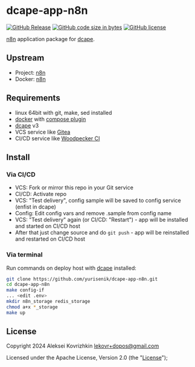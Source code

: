 # dcape-app-n8n

[![GitHub Release][1]][2] [![GitHub code size in bytes][3]]() [![GitHub license][4]][5]

[1]: https://img.shields.io/github/release/dopos/dcape-app-template.svg
[2]: https://github.com/dopos/dcape-app-template/releases
[3]: https://img.shields.io/github/languages/code-size/dopos/dcape-app-template.svg
[4]: https://img.shields.io/github/license/dopos/dcape-app-template.svg
[5]: LICENSE

[n8n](https://n8n.io/) application package for [dcape](https://github.com/dopos/dcape).

## Upstream

* Project: [n8n](https://n8n.io/)
* Docker: [n8n](https://docs.n8n.io/hosting/installation/server-setups/docker-compose/)

## Requirements

* linux 64bit with git, make, sed installed
* [docker](http://docker.io) with [compose plugin](https://docs.docker.com/compose/install/linux/)
* [dcape](https://github.com/dopos/dcape) v3
* VCS service like [Gitea](https://gitea.io)
* CI/CD service like [Woodpecker CI](https://woodpecker-ci.org/)

## Install

### Via CI/CD

* VCS: Fork or mirror this repo in your Git service
* CI/CD: Activate repo
* VCS: "Test delivery", config sample will be saved to config service (enfist in dcape)
* Config: Edit config vars and remove .sample from config name
* VCS: "Test delivery" again (or CI/CD: "Restart") - app will be installed and started on CI/CD host
* After that just change source and do `git push` - app will be reinstalled and restarted on CI/CD host

### Via terminal

Run commands on deploy host with [dcape](https://github.com/dopos/dcape) installed:
```bash
git clone https://github.com/yurisenik/dcape-app-n8n.git
cd dcape-app-n8n
make config-if
... <edit .env>
mkdir n8n_storage redis_storage 
chmod a+x *_storage
make up
```

## License

Copyright 2024 Aleksei Kovrizhkin <lekovr+dopos@gmail.com>

Licensed under the Apache License, Version 2.0 (the "[License](LICENSE)");
